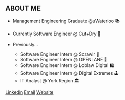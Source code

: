 <h2>ABOUT ME</h2>

<ul>
  <li>Management Engineering Graduate @uWaterloo 📚</li>
    <br/>


  <li>Currently Software Engineer @ Cut+Dry 🍔</li>
    <br/>

  <li>Previously...</li>
  <ul>
    <li>Software Engineer Intern @ Scrawlr 🛫</li>
    <li>Software Engineer Intern @ OPENLANE 🚗</li>
    <li>Software Engineer Intern @ Loblaw Digital 🛍</li>
    <li>Software Engineer Intern @ Digital Extremes 🕹️</li>
    <li>IT Analyst @ York Region 🏛️</li>
   </ul>
  
</ul>

<a href="https://www.linkedin.com/in/michaeljsheng/" target=”_blank” >Linkedin</a>
<a href="mailto:m3sheng@uwaterloo.ca" target=”_blank”>Email</a>
<a href="https://michaelsheng15.github.io/react-website/#/react-website/home" target=”_blank” >Website</a>






 


